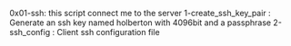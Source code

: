 0x01-ssh: this script connect me to the server
1-create_ssh_key_pair : Generate an ssh key named holberton with 4096bit and a passphrase
2-ssh_config : Client ssh configuration file 
